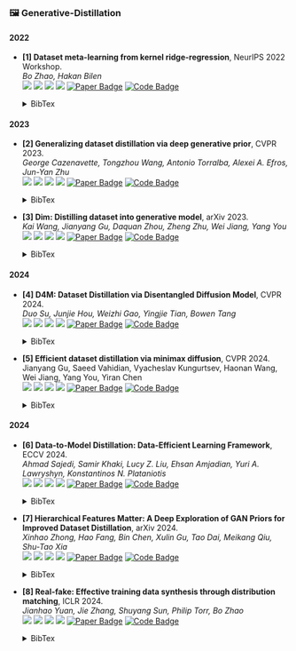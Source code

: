 ### 🖼️ Generative-Distillation

#### 2022

- **[1] Dataset meta-learning from kernel ridge-regression**, NeurIPS 2022 Workshop.   
   *Bo Zhao, Hakan Bilen*   
  ![](https://img.shields.io/badge/ITGAN-blue) ![](https://img.shields.io/badge/Image_Classification-green)  ![](https://img.shields.io/badge/Generative_Distillation-red) ![](https://img.shields.io/badge/Dataset_Distillation-orange)
  <a href="https://openreview.net/forum?id=frAv0jtUMfS"><img src="https://img.shields.io/badge/NeurIPSWS-Paper-%23D2691E?logo=ICLR" alt="Paper Badge"></a>
  <a href="https://github.com/VICO-UoE/IT-GAN"><img src="https://img.shields.io/badge/GitHub-Code-brightgreen?logo=github" alt="Code Badge"></a>

    <details> <summary>BibTex</summary>


    ```bibtex
    @inproceedings{
        zhao2022synthesizing,
        title={Synthesizing Informative Training Samples with {GAN}},
        author={Bo Zhao and Hakan Bilen},
        booktitle={NeurIPS 2022 Workshop on Synthetic Data for Empowering ML Research},
        year={2022},
        url={https://openreview.net/forum?id=frAv0jtUMfS}
    }

</details> 

#### 2023

- **[2] Generalizing dataset distillation via deep generative prior**, CVPR 2023.   
  *George Cazenavette, Tongzhou Wang, Antonio Torralba, Alexei A. Efros, Jun-Yan Zhu*   
  ![](https://img.shields.io/badge/GLaD-blue) ![](https://img.shields.io/badge/Image_Classification-green)  ![](https://img.shields.io/badge/Generative_Distillation-red) ![](https://img.shields.io/badge/Dataset_Distillation-orange)
  <a href="https://openaccess.thecvf.com/content/CVPR2023/papers/Cazenavette_Generalizing_Dataset_Distillation_via_Deep_Generative_Prior_CVPR_2023_paper.pdf"><img src="https://img.shields.io/badge/CVPR-Paper-%23D2691E?logo=ICLR" alt="Paper Badge"></a>
  <a href="https://github.com/georgecazenavette/glad"><img src="https://img.shields.io/badge/GitHub-Code-brightgreen?logo=github" alt="Code Badge"></a>

    <details> <summary>BibTex</summary>


    ```bibtex
    @inproceedings{cazenavette2023generalizing,
      title={Generalizing dataset distillation via deep generative prior},
      author={Cazenavette, George and Wang, Tongzhou and Torralba, Antonio and Efros, Alexei A and Zhu, Jun-Yan},
      booktitle={Proceedings of the IEEE/CVF Conference on Computer Vision and Pattern Recognition},
      pages={3739--3748},
      year={2023}
    }

</details> 

- **[3] Dim: Distilling dataset into generative model**, arXiv 2023.   
  *Kai Wang, Jianyang Gu, Daquan Zhou, Zheng Zhu, Wei Jiang, Yang You*   
  ![](https://img.shields.io/badge/DiM-blue) ![](https://img.shields.io/badge/Image_Classification-green)  ![](https://img.shields.io/badge/Generative_Distillation-red) ![](https://img.shields.io/badge/Dataset_Distillation-orange)
  <a href="https://arxiv.org/abs/2303.04707"><img src="https://img.shields.io/badge/arXiv-Paper-%23D2691E?logo=ICLR" alt="Paper Badge"></a>
  <a href="https://github.com/vimar-gu/DiM"><img src="https://img.shields.io/badge/GitHub-Code-brightgreen?logo=github" alt="Code Badge"></a>

    <details> <summary>BibTex</summary>


    ```bibtex
    @article{wang2023dim,
      title={Dim: Distilling dataset into generative model},
      author={Wang, Kai and Gu, Jianyang and Zhou, Daquan and Zhu, Zheng and Jiang, Wei and You, Yang},
      journal={arXiv preprint arXiv:2303.04707},
      year={2023}
    }

</details> 

#### 2024

- **[4] D4M: Dataset Distillation via Disentangled Diffusion Model**, CVPR 2024.   
  *Duo Su, Junjie Hou, Weizhi Gao, Yingjie Tian, Bowen Tang*   
  ![](https://img.shields.io/badge/D4M-blue)  ![](https://img.shields.io/badge/Image_Classification-green)  ![](https://img.shields.io/badge/Generative_Distillation-red) ![](https://img.shields.io/badge/Dataset_Distillation-orange)
  <a href="https://openaccess.thecvf.com/content/CVPR2024/papers/Su_D4_Dataset_Distillation_via_Disentangled_Diffusion_Model_CVPR_2024_paper.pdf"><img src="https://img.shields.io/badge/CVPR-Paper-%23D2691E?logo=ICLR" alt="Paper Badge"></a>
  <a href="https://github.com/suduo94/D4M"><img src="https://img.shields.io/badge/GitHub-Code-brightgreen?logo=github" alt="Code Badge"></a>
  
    <details> <summary>BibTex</summary>


    ```bibtex
    @inproceedings{su2024d,
      title={D\^{} 4: Dataset Distillation via Disentangled Diffusion Model},
      author={Su, Duo and Hou, Junjie and Gao, Weizhi and Tian, Yingjie and Tang, Bowen},
      booktitle={Proceedings of the IEEE/CVF Conference on Computer Vision and Pattern Recognition},
      pages={5809--5818},
      year={2024}
    }

</details> 

- **[5] Efficient dataset distillation via minimax diffusion**, CVPR 2024.   
  Jianyang Gu, Saeed Vahidian, Vyacheslav Kungurtsev, Haonan Wang, Wei Jiang, Yang You, Yiran Chen  
  ![](https://img.shields.io/badge/Minimax-blue) ![](https://img.shields.io/badge/Image_Classification-green)  ![](https://img.shields.io/badge/Generative_Distillation-red) ![](https://img.shields.io/badge/Dataset_Distillation-orange)
  <a href="https://openaccess.thecvf.com/content/CVPR2024/papers/Gu_Efficient_Dataset_Distillation_via_Minimax_Diffusion_CVPR_2024_paper.pdf"><img src="https://img.shields.io/badge/CVPR-Paper-%23D2691E?logo=arXiv" alt="Paper Badge"></a>
  <a href="https://github.com/vimar-gu/MinimaxDiffusion"><img src="https://img.shields.io/badge/GitHub-Code-brightgreen?logo=github" alt="Code Badge"></a>

    <details> <summary>BibTex</summary>


    ```bibtex
    @inproceedings{gu2024efficient,
      title={Efficient dataset distillation via minimax diffusion},
      author={Gu, Jianyang and Vahidian, Saeed and Kungurtsev, Vyacheslav and Wang, Haonan and Jiang, Wei and You, Yang and Chen, Yiran},
      booktitle={Proceedings of the IEEE/CVF Conference on Computer Vision and Pattern Recognition},
      pages={15793--15803},
      year={2024}
    }

</details> 

#### 2024

- **[6] Data-to-Model Distillation: Data-Efficient Learning Framework**, ECCV 2024.   
  *Ahmad Sajedi, Samir Khaki, Lucy Z. Liu, Ehsan Amjadian, Yuri A. Lawryshyn, Konstantinos N. Plataniotis*   
  ![](https://img.shields.io/badge/D2M-blue) ![](https://img.shields.io/badge/Image_Classification-green)  ![](https://img.shields.io/badge/Generative_Distillation-red) ![](https://img.shields.io/badge/Dataset_Distillation-orange)
  <a href="https://www.ecva.net/papers/eccv_2024/papers_ECCV/papers/06020-supp.pdf"><img src="https://img.shields.io/badge/ECCV-Paper-%23D2691E?logo=arXiv" alt="Paper Badge"></a> <a href="https://github.com/DataDistillation/ATOM"><img src="https://img.shields.io/badge/GitHub-Code-brightgreen?logo=github" alt="Code Badge"></a>
  
    <details> <summary>BibTex</summary>


    ```bibtex
    @inproceedings{sajedi2025data,
      title={Data-to-Model Distillation: Data-Efficient Learning Framework},
      author={Sajedi, Ahmad and Khaki, Samir and Liu, Lucy Z and Amjadian, Ehsan and Lawryshyn, Yuri A and Plataniotis, Konstantinos N},
      booktitle={European Conference on Computer Vision},
      pages={438--457},
      year={2025},
      organization={Springer}
    }

</details> 

- **[7] Hierarchical Features Matter: A Deep Exploration of GAN Priors for Improved Dataset Distillation**, arXiv 2024.   
  *Xinhao Zhong, Hao Fang, Bin Chen, Xulin Gu, Tao Dai, Meikang Qiu, Shu-Tao Xia*   
  ![](https://img.shields.io/badge/HGLaD-blue) ![](https://img.shields.io/badge/Image_Classification-green)  ![](https://img.shields.io/badge/Generative_Distillation-red) ![](https://img.shields.io/badge/Dataset_Distillation-orange)
  <a href="https://arxiv.org/abs/2406.05704"><img src="https://img.shields.io/badge/arXiv-Paper-%23D2691E?logo=arXiv" alt="Paper Badge"></a> <a href="https://github.com/ndhg1213/H-GLaD"><img src="https://img.shields.io/badge/GitHub-Code-brightgreen?logo=github" alt="Code Badge"></a>

    <details> <summary>BibTex</summary>


    ```bibtex
    @article{zhong2024hierarchical,
      title={Hierarchical Features Matter: A Deep Exploration of GAN Priors for Improved Dataset Distillation},
      author={Zhong, Xinhao and Fang, Hao and Chen, Bin and Gu, Xulin and Dai, Tao and Qiu, Meikang and Xia, Shu-Tao},
      journal={arXiv preprint arXiv:2406.05704},
      year={2024}
    }

</details> 

- **[8] Real-fake: Effective training data synthesis through distribution matching**, ICLR 2024.   
  *Jianhao Yuan, Jie Zhang, Shuyang Sun, Philip Torr, Bo Zhao*   
  ![](https://img.shields.io/badge/Real_Fake-blue) ![](https://img.shields.io/badge/Image_Classification-green)  ![](https://img.shields.io/badge/Generative_Distillation-red) ![](https://img.shields.io/badge/Dataset_Distillation-orange)
  <a href="https://openreview.net/forum?id=svIdLLZpsA"><img src="https://img.shields.io/badge/ICLR-Paper-%23D2691E?logo=arXiv" alt="Paper Badge"></a> <a href="https://github.com/BAAI-DCAI/Training-Data-Synthesis"><img src="https://img.shields.io/badge/GitHub-Code-brightgreen?logo=github" alt="Code Badge"></a>

    <details> <summary>BibTex</summary>


    ```bibtex
    @inproceedings{
        yuan2024realfake,
        title={Real-Fake: Effective Training Data Synthesis Through Distribution Matching},
        author={Jianhao Yuan and Jie Zhang and Shuyang Sun and Philip Torr and Bo Zhao},
        booktitle={The Twelfth International Conference on Learning Representations},
        year={2024},
        url={https://openreview.net/forum?id=svIdLLZpsA}
    }

</details> 

